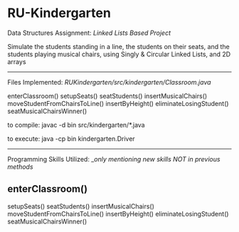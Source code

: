 # RU-Kindergarten
Data Structures Assignment: _Linked Lists Based Project_

Simulate the students standing in a line, the students on their seats, and the students playing musical chairs, using Singly & Circular Linked Lists, and 2D arrays

-----------------------------------------
Files Implemented: _RUKindergarten/src/kindergarten/Classroom.java_

enterClassroom()
setupSeats()
seatStudents()
insertMusicalChairs()
moveStudentFromChairsToLine()
insertByHeight()
eliminateLosingStudent()
seatMusicalChairsWinner()

to compile: javac -d bin src/kindergarten/*.java

to execute: java -cp bin kindergarten.Driver

-----------------------------------------
Programming Skills Utilized: __only mentioning new skills NOT in previous methods_

enterClassroom()
  - 
setupSeats()
seatStudents()
insertMusicalChairs()
moveStudentFromChairsToLine()
insertByHeight()
eliminateLosingStudent()
seatMusicalChairsWinner()
